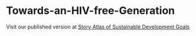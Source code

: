 # Towards-an-HIV-free-Generation
Visit our published version at [Story Atlas of Sustainable Development Goals](http://mmcarto.ethz.ch/mmcarto21/sustainability-atlas/hiv-free-generation)
